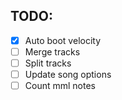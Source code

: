 ## TODO:
+ [x] Auto boot velocity
+ [ ] Merge tracks
+ [ ] Split tracks
+ [ ] Update song options
+ [ ] Count mml notes
